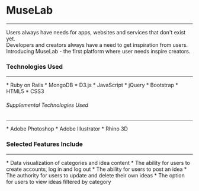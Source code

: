 <h1>MuseLab</h1>
<hr>
<p>Users always have needs for apps, websites and services that don't exist yet.<br>
	Developers and creators always have a need to get inspiration from users.<br>
	Introducing MuseLab - the first platform where user needs inspire creators.</p>


<h3>Technologies Used</h3>
<hr>
* Ruby on Rails
* MongoDB
* D3.js
* JavaScript
* jQuery
* Bootstrap
* HTML5
* CSS3

<h6>Supplemental Technologies Used</h3>
<hr>
* Adobe Photoshop
* Adobe Illustrator
* Rhino 3D

<h3>Selected Features Include</h3>
<hr>
* Data visualization of categories and idea content
* The ability for users to create accounts, log in and log out
* The ability for users to post an idea
* The authority for users to update and delete their own ideas
* The option for users to view ideas filtered by category
